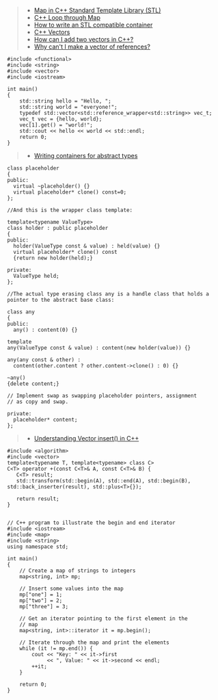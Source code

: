 ###
> - [Map in C++ Standard Template Library (STL)](https://www.geeksforgeeks.org/map-associative-containers-the-c-standard-template-library-stl/)
> - [C++ Loop through Map](https://stackoverflow.com/questions/26281979/c-loop-through-map)
> - [How to write an STL compatible container](https://medium.com/@vgasparyan1995/how-to-write-an-stl-compatible-container-fc5b994462c6)
> - [C++ Vectors](https://www.programiz.com/cpp-programming/vectors)
> - [How can I add two vectors in C++? ](https://www.reddit.com/r/cpp_questions/comments/vz261o/how_can_i_add_two_vectors_in_c/?rdt=53979)
> - [Why can't I make a vector of references?](https://stackoverflow.com/questions/922360/why-cant-i-make-a-vector-of-references)
```
#include <functional>
#include <string>
#include <vector>
#include <iostream>

int main()
{
    std::string hello = "Hello, ";
    std::string world = "everyone!";
    typedef std::vector<std::reference_wrapper<std::string>> vec_t;
    vec_t vec = {hello, world};
    vec[1].get() = "world!";
    std::cout << hello << world << std::endl;
    return 0;
}
```
> - [Writing containers for abstract types](https://cplusplus.com/forum/beginner/141299/)
```
class placeholder
{
public:
  virtual ~placeholder() {}
  virtual placeholder* clone() const=0;
};

//And this is the wrapper class template:

template<typename ValueType>
class holder : public placeholder
{
public:
  holder(ValueType const & value) : held(value) {}
  virtual placeholder* clone() const 
  {return new holder(held);}

private:
  ValueType held;
};

//The actual type erasing class any is a handle class that holds a pointer to the abstract base class:

class any
{
public:
  any() : content(0) {}

template
any(ValueType const & value) : content(new holder(value)) {}

any(any const & other) : 
  content(other.content ? other.content->clone() : 0) {}

~any() 
{delete content;}

// Implement swap as swapping placeholder pointers, assignment
// as copy and swap.

private:
  placeholder* content;
};
```
> - [Understanding Vector insert() in C++](https://www.digitalocean.com/community/tutorials/vector-insert-in-c-plus-plus)

```
#include <algorithm>
#include <vector>
template<typename T, template<typename> class C>
C<T> operator +(const C<T>& A, const C<T>& B) {
   C<T> result;
   std::transform(std::begin(A), std::end(A), std::begin(B), std::back_inserter(result), std::plus<T>{});

   return result;
}
```

```

// C++ program to illustrate the begin and end iterator
#include <iostream>
#include <map>
#include <string>
using namespace std;
 
int main()
{
    // Create a map of strings to integers
    map<string, int> mp;
 
    // Insert some values into the map
    mp["one"] = 1;
    mp["two"] = 2;
    mp["three"] = 3;
 
    // Get an iterator pointing to the first element in the
    // map
    map<string, int>::iterator it = mp.begin();
 
    // Iterate through the map and print the elements
    while (it != mp.end()) {
        cout << "Key: " << it->first
             << ", Value: " << it->second << endl;
        ++it;
    }
 
    return 0;
}

```